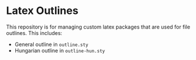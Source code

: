 # Latex Outlines

This repository is for managing custom latex packages that are used for file outlines. This includes:

  - General outline in `outline.sty`
  - Hungarian outline in `outline-hun.sty`
